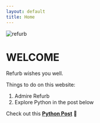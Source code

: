 ```yaml
---
layout: default
title: Home
---
```


![refurb](https://clairezaro.github.io/refurb.jpg)
# WELCOME

Refurb wishes you well.

Things to do on this website:
1. Admire Refurb
2. Explore Python in the post below

Check out this [**Python Post**](https://clairezaro.github.io/2018/03/06/Python.html) :snake:
